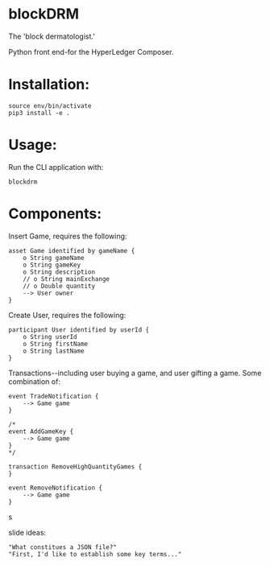 # blockDRM
The 'block dermatologist.'

Python front end-for the HyperLedger Composer. 


# Installation:
```
source env/bin/activate
pip3 install -e .
```

# Usage:
Run the CLI application with:
```
blockdrm
```


# Components:
Insert Game, requires the following:
```
asset Game identified by gameName {
    o String gameName
    o String gameKey
    o String description
    // o String mainExchange
    // o Double quantity
    --> User owner
}
```

Create User, requires the following:
```
participant User identified by userId {
    o String userId
    o String firstName
    o String lastName
}
```

Transactions--including user buying a game, and user gifting a game. Some combination of:
```
event TradeNotification {
    --> Game game
}

/*
event AddGameKey {
 	--> Game game 
}
*/

transaction RemoveHighQuantityGames {
}

event RemoveNotification {
    --> Game game
}
```




s





slide ideas:
```
"What constitues a JSON file?"
"First, I'd like to establish some key terms..."
```
